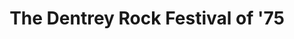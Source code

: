 ---
layout: "post"
title: "The Dentrey Rock Festival of '75"
page_id: 9
permalink: "/drf-5/"
image-left: "ALYSSIALOU_16.jpg"
image-left-size: 40%
---